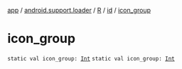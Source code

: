 [app](../../../index.md) / [android.support.loader](../../index.md) / [R](../index.md) / [id](index.md) / [icon_group](./icon_group.md)

# icon_group

`static val icon_group: `[`Int`](https://kotlinlang.org/api/latest/jvm/stdlib/kotlin/-int/index.html)
`static val icon_group: `[`Int`](https://kotlinlang.org/api/latest/jvm/stdlib/kotlin/-int/index.html)